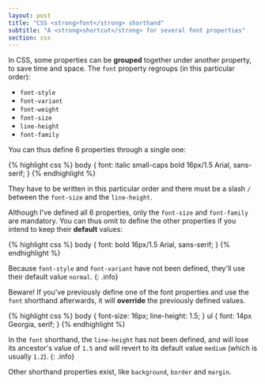 ```yaml
---
layout: post
title: "CSS <strong>font</strong> shorthand"
subtitle: "A <strong>shortcut</strong> for several font properties"
section: css
---
```


In CSS, some properties can be **grouped** together under another property, to save time and space. The `font` property regroups (in this particular order):

* `font-style`
* `font-variant`
* `font-weight`
* `font-size`
* `line-height`
* `font-family`

You can thus define 6 properties through a single one:

{% highlight css %}
body { font: italic small-caps bold 16px/1.5 Arial, sans-serif; }
{% endhighlight %}

They have to be written in this particular order and there must be a slash `/` between the `font-size` and the `line-height`.

Although I've defined all 6 properties, only the `font-size` and `font-family` are mandatory. You can thus omit to define the other properties if you intend to keep their **default** values:

{% highlight css %}
body { font: bold 16px/1.5 Arial, sans-serif; }
{% endhighlight %}

Because `font-style` and `font-variant` have not been defined, they'll use their default value `normal`.
{: .info}

Beware! If you've previously define one of the font properties and use the `font` shorthand afterwards, it will **override** the previously defined values.

{% highlight css %}
body { font-size: 16px; line-height: 1.5; }
ul { font: 14px Georgia, serif; }
{% endhighlight %}

In the `font` shorthand, the `line-height` has not been defined, and will lose its ancestor's value of `1.5` and will revert to its default value `medium` (which is usually `1.2`).
{: .info}

Other shorthand properties exist, like `background`, `border` and `margin`.

